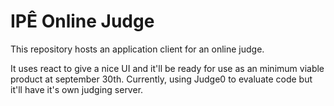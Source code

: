 # IPÊ Online Judge
This repository hosts an application client for an online judge.

It uses react to give a nice UI and it'll be ready for use as an minimum viable product at september 30th.
Currently, using Judge0 to evaluate code but it'll have it's own judging server.
